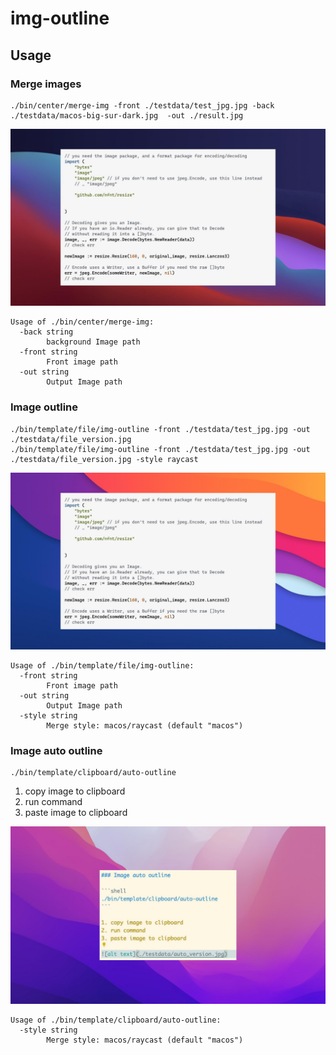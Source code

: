 # img-outline

## Usage

### Merge images

```shell
./bin/center/merge-img -front ./testdata/test_jpg.jpg -back ./testdata/macos-big-sur-dark.jpg  -out ./result.jpg
```

![alt text](./testdata/result.jpg)

```shell
Usage of ./bin/center/merge-img:
  -back string
    	background Image path
  -front string
    	Front image path
  -out string
    	Output Image path
```


### Image outline

```shell
./bin/template/file/img-outline -front ./testdata/test_jpg.jpg -out ./testdata/file_version.jpg
./bin/template/file/img-outline -front ./testdata/test_jpg.jpg -out ./testdata/file_version.jpg -style raycast
```

![alt text](./testdata/file_version.jpg)

```shell
Usage of ./bin/template/file/img-outline:
  -front string
        Front image path
  -out string
        Output Image path
  -style string
        Merge style: macos/raycast (default "macos")
```


### Image auto outline

```shell
./bin/template/clipboard/auto-outline
```

1. copy image to clipboard
2. run command
3. paste image to clipboard

![alt text](./testdata/auto_version.png)

```shell
Usage of ./bin/template/clipboard/auto-outline:
  -style string
        Merge style: macos/raycast (default "macos")
```
